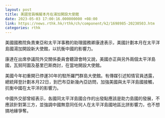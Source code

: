 ```yaml
---
layout: post
title: 美國官員稱擬本月在湯加開設大使館
date: 2023-05-03 17:00:16.000000000 +08:00
link: https://news.rthk.hk/rthk/ch/component/k2/1698985-20230503.htm
categories: rthk
---
```


美國國務院負責東亞和太平洋事務的助理國務卿康達表示，美國計劃本月在太平洋島國湯加開設新大使館，以抗衡中國的影響力。

康達在出席參議院外交關係委員會聽證會時又說，美國亦正與另外兩個太平洋島國，瓦努阿圖及基里巴斯商討，在當地開設大使館。

美國今年初重開已停運30年的駐所羅門群島大使館。有傳媒引述知情官員透露，總統拜登計劃本月22日，到巴布亞新幾內亞訪問，加強美國與太平洋島國接觸，抗衡中國在太平洋的影響力。

中國外交部曾經表示，各國同太平洋島國合作的出發點應該是助力島國的發展，不應該針對第三方，並強調中國無意同任何人在太平洋島國地區比拼影響力，也不想搞地緣爭奪。

